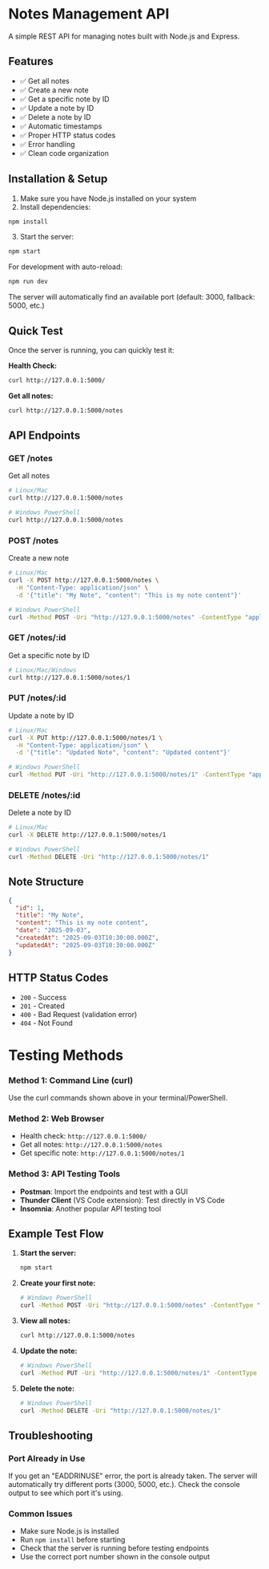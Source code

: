 # Notes Management API

A simple REST API for managing notes built with Node.js and Express.

## Features

- ✅ Get all notes
- ✅ Create a new note
- ✅ Get a specific note by ID
- ✅ Update a note by ID
- ✅ Delete a note by ID
- ✅ Automatic timestamps
- ✅ Proper HTTP status codes
- ✅ Error handling
- ✅ Clean code organization

## Installation & Setup

1. Make sure you have Node.js installed on your system
2. Install dependencies:
```bash
npm install
```

3. Start the server:
```bash
npm start
```

For development with auto-reload:
```bash
npm run dev
```

The server will automatically find an available port (default: 3000, fallback: 5000, etc.)

## Quick Test

Once the server is running, you can quickly test it:

**Health Check:**
```bash
curl http://127.0.0.1:5000/
```

**Get all notes:**
```bash
curl http://127.0.0.1:5000/notes
```

## API Endpoints

### GET /notes
Get all notes
```bash
# Linux/Mac
curl http://127.0.0.1:5000/notes

# Windows PowerShell
curl http://127.0.0.1:5000/notes
```

### POST /notes
Create a new note
```bash
# Linux/Mac
curl -X POST http://127.0.0.1:5000/notes \
  -H "Content-Type: application/json" \
  -d '{"title": "My Note", "content": "This is my note content"}'

# Windows PowerShell
curl -Method POST -Uri "http://127.0.0.1:5000/notes" -ContentType "application/json" -Body '{"title": "My Note", "content": "This is my note content"}'
```

### GET /notes/:id
Get a specific note by ID
```bash
# Linux/Mac/Windows
curl http://127.0.0.1:5000/notes/1
```

### PUT /notes/:id
Update a note by ID
```bash
# Linux/Mac
curl -X PUT http://127.0.0.1:5000/notes/1 \
  -H "Content-Type: application/json" \
  -d '{"title": "Updated Note", "content": "Updated content"}'

# Windows PowerShell
curl -Method PUT -Uri "http://127.0.0.1:5000/notes/1" -ContentType "application/json" -Body '{"title": "Updated Note", "content": "Updated content"}'
```

### DELETE /notes/:id
Delete a note by ID
```bash
# Linux/Mac
curl -X DELETE http://127.0.0.1:5000/notes/1

# Windows PowerShell
curl -Method DELETE -Uri "http://127.0.0.1:5000/notes/1"
```

## Note Structure

```json
{
  "id": 1,
  "title": "My Note",
  "content": "This is my note content",
  "date": "2025-09-03",
  "createdAt": "2025-09-03T10:30:00.000Z",
  "updatedAt": "2025-09-03T10:30:00.000Z"
}
```

## HTTP Status Codes

- `200` - Success
- `201` - Created
- `400` - Bad Request (validation error)
- `404` - Not Found
#
# Testing Methods

### Method 1: Command Line (curl)
Use the curl commands shown above in your terminal/PowerShell.

### Method 2: Web Browser
- Health check: `http://127.0.0.1:5000/`
- Get all notes: `http://127.0.0.1:5000/notes`
- Get specific note: `http://127.0.0.1:5000/notes/1`

### Method 3: API Testing Tools
- **Postman**: Import the endpoints and test with a GUI
- **Thunder Client** (VS Code extension): Test directly in VS Code
- **Insomnia**: Another popular API testing tool

## Example Test Flow

1. **Start the server:**
   ```bash
   npm start
   ```

2. **Create your first note:**
   ```bash
   # Windows PowerShell
   curl -Method POST -Uri "http://127.0.0.1:5000/notes" -ContentType "application/json" -Body '{"title": "My First Note", "content": "Hello World!"}'
   ```

3. **View all notes:**
   ```bash
   curl http://127.0.0.1:5000/notes
   ```

4. **Update the note:**
   ```bash
   # Windows PowerShell
   curl -Method PUT -Uri "http://127.0.0.1:5000/notes/1" -ContentType "application/json" -Body '{"title": "Updated Note", "content": "Updated content!"}'
   ```

5. **Delete the note:**
   ```bash
   # Windows PowerShell
   curl -Method DELETE -Uri "http://127.0.0.1:5000/notes/1"
   ```

## Troubleshooting

### Port Already in Use
If you get an "EADDRINUSE" error, the port is already taken. The server will automatically try different ports (3000, 5000, etc.). Check the console output to see which port it's using.

### Common Issues
- Make sure Node.js is installed
- Run `npm install` before starting
- Check that the server is running before testing endpoints
- Use the correct port number shown in the console output